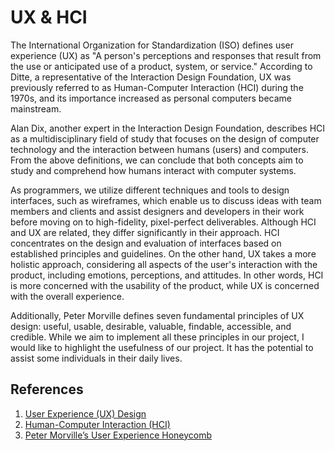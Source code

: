 # UX & HCI

The International Organization for Standardization (ISO) defines user experience (UX) as "A person's perceptions and responses that result from the use or anticipated use of a product, system, or service." According to Ditte, a representative of the Interaction Design Foundation, UX was previously referred to as Human-Computer Interaction (HCI) during the 1970s, and its importance increased as personal computers became mainstream.

Alan Dix, another expert in the Interaction Design Foundation, describes HCI as a multidisciplinary field of study that focuses on the design of computer technology and the interaction between humans (users) and computers. From the above definitions, we can conclude that both concepts aim to study and comprehend how humans interact with computer systems.

As programmers, we utilize different techniques and tools to design interfaces, such as wireframes, which enable us to discuss ideas with team members and clients and assist designers and developers in their work before moving on to high-fidelity, pixel-perfect deliverables.
Although HCI and UX are related, they differ significantly in their approach. HCI concentrates on the design and evaluation of interfaces based on established principles and guidelines. On the other hand, UX takes a more holistic approach, considering all aspects of the user's interaction with the product, including emotions, perceptions, and attitudes. In other words, HCI is more concerned with the usability of the product, while UX is concerned with the overall experience.

Additionally, Peter Morville defines seven fundamental principles of UX design: useful, usable, desirable, valuable, findable, accessible, and credible. While we aim to implement all these principles in our project, I would like to highlight the usefulness of our project. It has the potential to assist some individuals in their daily lives.

## References
1. [User Experience (UX) Design](https://www.interaction-design.org/literature/topics/ux-design)
2. [Human-Computer Interaction (HCI)](https://www.interaction-design.org/literature/topics/human-computer-interaction?gclid=Cj0KCQiAn4SeBhCwARIsANeF9DK85tG0HMCC6_-XPlkpEpfrt5nw1e8XoHa-xeQbtKN9uE8_QyS7BTwaAmOOEALw_wcB)
3. [Peter Morville’s User Experience Honeycomb](https://danewesolko.medium.com/peter-morvilles-user-experience-honeycomb-904c383b6886)